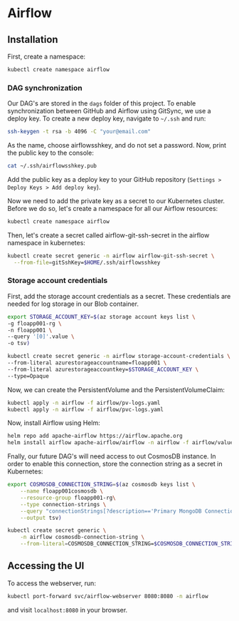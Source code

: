 # Airflow

## Installation

First, create a namespace:

```sh
kubectl create namespace airflow
```

### DAG synchronization

Our DAG's are stored in the `dags` folder of this project. To enable synchronization between GitHub and Airflow using GitSync,
we use a deploy key. To create a new deploy key, navigate to `~/.ssh` and run:

```sh
ssh-keygen -t rsa -b 4096 -C "your@email.com"
```

As the name, choose airflowsshkey, and do not set a password. Now, print the public key to the console:

```sh
cat ~/.ssh/airflowsshkey.pub
```

Add the public key as a deploy key to your GitHub repository (`Settings > Deploy Keys > Add deploy key`).

Now we need to add the private key as a secret to our Kubernetes cluster. Before we do so, let's create a namespace
for all our Airflow resources:

```sh
kubectl create namespace airflow
```

Then, let's create a secret called airflow-git-ssh-secret in the airflow namespace in kubernetes:

```sh
kubectl create secret generic -n airflow airflow-git-ssh-secret \
  --from-file=gitSshKey=$HOME/.ssh/airflowsshkey
```

### Storage account credentials

First, add the storage account credentials as a secret. These credentials are needed for log storage in our Blob container.

```sh
export STORAGE_ACCOUNT_KEY=$(az storage account keys list \
-g floapp001-rg \
-n floapp001 \
--query '[0]'.value \
-o tsv)

kubectl create secret generic -n airflow storage-account-credentials \
--from-literal azurestorageaccountname=floapp001 \
--from-literal azurestorageaccountkey=$STORAGE_ACCOUNT_KEY \
--type=Opaque
```

Now, we can create the PersistentVolume and the PersistentVolumeClaim:

```sh
kubectl apply -n airflow -f airflow/pv-logs.yaml
kubectl apply -n airflow -f airflow/pvc-logs.yaml
```

Now, install Airflow using Helm:

```sh
helm repo add apache-airflow https://airflow.apache.org
helm install airflow apache-airflow/airflow -n airflow -f airflow/values.yaml --debug
```

Fnally, our future DAG's will need access to out CosmosDB instance. In order to enable this connection, store the connection string as a secret in Kubernetes:


```sh
export COSMOSDB_CONNECTION_STRING=$(az cosmosdb keys list \
    --name floapp001cosmosdb \
    --resource-group floapp001-rg\
    --type connection-strings \
    --query "connectionStrings[?description=='Primary MongoDB Connection String'].connectionString" \
    --output tsv)

kubectl create secret generic \
    -n airflow cosmosdb-connection-string \
    --from-literal=COSMOSDB_CONNECTION_STRING=$COSMOSDB_CONNECTION_STRING
```

## Accessing the UI

To access the webserver, run:

```sh
kubectl port-forward svc/airflow-webserver 8080:8080 -n airflow
```

and visit `localhost:8080` in your browser.
